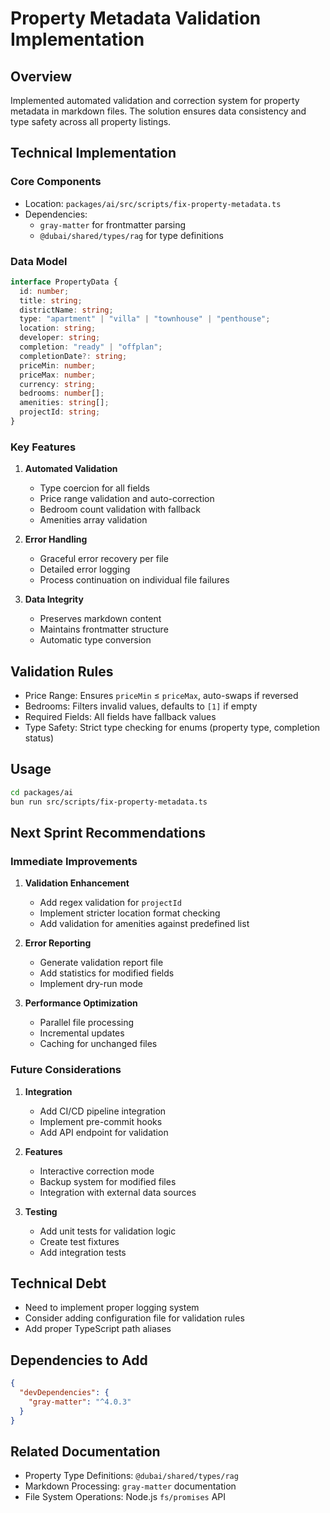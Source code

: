 # Property Metadata Validation Implementation

## Overview
Implemented automated validation and correction system for property metadata in markdown files. The solution ensures data consistency and type safety across all property listings.

## Technical Implementation

### Core Components
- Location: `packages/ai/src/scripts/fix-property-metadata.ts`
- Dependencies: 
  - `gray-matter` for frontmatter parsing
  - `@dubai/shared/types/rag` for type definitions

### Data Model
```typescript
interface PropertyData {
  id: number;
  title: string;
  districtName: string;
  type: "apartment" | "villa" | "townhouse" | "penthouse";
  location: string;
  developer: string;
  completion: "ready" | "offplan";
  completionDate?: string;
  priceMin: number;
  priceMax: number;
  currency: string;
  bedrooms: number[];
  amenities: string[];
  projectId: string;
}
```

### Key Features
1. **Automated Validation**
   - Type coercion for all fields
   - Price range validation and auto-correction
   - Bedroom count validation with fallback
   - Amenities array validation

2. **Error Handling**
   - Graceful error recovery per file
   - Detailed error logging
   - Process continuation on individual file failures

3. **Data Integrity**
   - Preserves markdown content
   - Maintains frontmatter structure
   - Automatic type conversion

## Validation Rules
- Price Range: Ensures `priceMin` ≤ `priceMax`, auto-swaps if reversed
- Bedrooms: Filters invalid values, defaults to `[1]` if empty
- Required Fields: All fields have fallback values
- Type Safety: Strict type checking for enums (property type, completion status)

## Usage
```bash
cd packages/ai
bun run src/scripts/fix-property-metadata.ts
```

## Next Sprint Recommendations

### Immediate Improvements
1. **Validation Enhancement**
   - Add regex validation for `projectId`
   - Implement stricter location format checking
   - Add validation for amenities against predefined list

2. **Error Reporting**
   - Generate validation report file
   - Add statistics for modified fields
   - Implement dry-run mode

3. **Performance Optimization**
   - Parallel file processing
   - Incremental updates
   - Caching for unchanged files

### Future Considerations
1. **Integration**
   - Add CI/CD pipeline integration
   - Implement pre-commit hooks
   - Add API endpoint for validation

2. **Features**
   - Interactive correction mode
   - Backup system for modified files
   - Integration with external data sources

3. **Testing**
   - Add unit tests for validation logic
   - Create test fixtures
   - Add integration tests

## Technical Debt
- Need to implement proper logging system
- Consider adding configuration file for validation rules
- Add proper TypeScript path aliases

## Dependencies to Add
```json
{
  "devDependencies": {
    "gray-matter": "^4.0.3"
  }
}
```

## Related Documentation
- Property Type Definitions: `@dubai/shared/types/rag`
- Markdown Processing: `gray-matter` documentation
- File System Operations: Node.js `fs/promises` API 